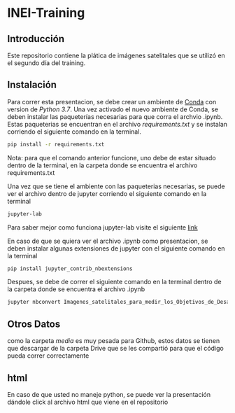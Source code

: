# INEI-Training


## Introducción

Este repositorio contiene la plática de imágenes satelitales que se utilizó en el segundo día del training.

## Instalación

Para correr esta presentacion,  se debe crear un ambiente de [Conda](https://docs.conda.io/en/latest/) con version de *Python 3.7*.  Una vez activado el nuevo ambiente de Conda, se deben instalar las paqueterías necesarias para que corra el archvio .ipynb. Estas paqueterias se encuentran en el archivo *requirements.txt* y se instalan corriendo el siguiente comando en la terminal.



```bash
pip install -r requirements.txt
```



Nota: para que el comando anterior funcione, uno debe de estar situado dentro de la terminal, en la carpeta donde se encuentra el archivo requirements.txt



Una vez que se tiene el ambiente con las paqueterias necesarias, se puede ver el archivo dentro de jupyter corriendo el siguiente comando en la terminal



```bash
jupyter-lab
```



Para saber mejor como funciona jupyter-lab visite el siguiente [link](https://jupyterlab.readthedocs.io/en/latest/)



En caso de que se quiera ver el archivo .ipynb como presentacion, se deben instalar algunas extensiones de jupyter con el siguiente comando en la terminal



```bash
pip install jupyter_contrib_nbextensions
```



Despues, se debe de correr el siguiente comando en la terminal dentro de la carpeta donde se encuentra el archivo .ipynb



```bash
jupyter nbconvert Imagenes_satelitales_para_medir_los_Objetivos_de_Desarrollo_Sostenible_Parte_I.ipynb --to slides --post serve
```



## Otros Datos

como la carpeta *media* es muy pesada para Github, estos datos se tienen que descargar de la carpeta Drive que se les compartió para que el código pueda correr correctamente

## html

En caso de que usted no maneje python, se puede ver la presentación dándole click al archivo html que viene en el repositorio
